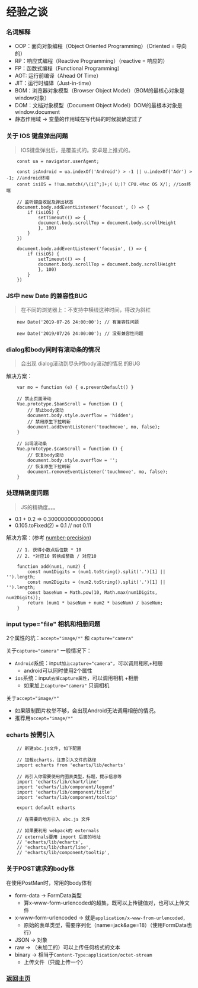 # 经验之谈

### 名词解释

* OOP：面向对象编程（Object Oriented Programming）（Oriented = 导向的）
* RP：响应式编程（Reactive Programming）（reactive = 响应的）
* FP：函数式编程（Functional Programming）
* AOT: 运行前编译（Ahead Of Time）
* JIT：运行时编译（Just-in-time）
* BOM：浏览器对象模型（Browser Object Model）（BOM的最核心对象是window对象）
* DOM：文档对象模型（Document Object Model）DOM的最根本对象是 window.document
* 静态作用域 -> 变量的作用域在写代码的时候就确定过了

### 关于 IOS 键盘弹出问题

> IOS键盘弹出后，是覆盖式的。安卓是上推式的。

```
    const ua = navigator.userAgent;

    const isAndroid = ua.indexOf('Android') > -1 || u.indexOf('Adr') > -1; //android终端
    const isiOS = !!ua.match(/\(i[^;]+;( U;)? CPU.+Mac OS X/); //ios终端

    // 监听键盘收起及弹出状态
    document.body.addEventListener('focusout', () => {
        if (isiOS) {
            setTimeout(() => {
            document.body.scrollTop = document.body.scrollHeight
            }, 100)
        }
    })

    document.body.addEventListener('focusin', () => {
        if (isiOS) {
            setTimeout(() => {
            document.body.scrollTop = document.body.scrollHeight
            }, 100)
        }
    })
```

### JS中 new Date 的兼容性BUG

> 在不同的浏览器上：不支持中横线这种时间，得改为斜杠

```
    new Date('2019-07-26 24:00:00'); // 有兼容性问题

    new Date('2019/07/26 24:00:00'); // 没有兼容性问题

```

### dialog和body同时有滚动条的情况

> 会出现 dialog滚动到尽头时body滚动的情况 的BUG

解决方案：
```
    var mo = function (e) { e.preventDefault() }

    // 禁止页面滑动
    Vue.prototype.$banScroll = function () {
        // 禁止body滚动
        document.body.style.overflow = 'hidden';
        // 禁用原生下拉刷新
        document.addEventListener('touchmove', mo, false);
    }

    // 出现滚动条
    Vue.prototype.$canScroll = function () {
        // 恢复body滚动
        document.body.style.overflow = '';
        // 恢复原生下拉刷新
        document.removeEventListener('touchmove', mo, false);
    }
```

### 处理精确度问题

> JS的精确度。。。

* 0.1 + 0.2 => 0.30000000000000004
* 0.105.toFixed(2) = 0.1 // not 0.11

解决方案：(参考 [number-precision](https://github.com/nefe/number-precision))
```
    // 1. 获得小数点后位数 * 10
    // 2. *对应10 转换成整数 / 对应10

    function add(num1, num2) {
        const num1Digits = (num1.toString().split('.')[1] || '').length;
        const num2Digits = (num2.toString().split('.')[1] || '').length;
        const baseNum = Math.pow(10, Math.max(num1Digits, num2Digits));
        return (num1 * baseNum + num2 * baseNum) / baseNum;
    }
```

### input type="file" 相机和相册问题

2个属性的坑：`accept="image/*"` 和 `capture="camera"`

关于`capture="camera"` 一般情况下：
* `Android`系统：input`加上capture="camera"`，可以调用相机+相册
  * android可以同时使用2个属性
* `ios`系统：input`去掉capture属性`，可以调用相机 +相册
  * 如果加上`capture="camera"` 只调相机

关于`accept="image/*"`
* 如果限制图片枚举不够，会出现Android无法调用相册的情况。
* 推荐用`accept="image/*"`


### echarts 按需引入

```
    // 新建abc.js文件, 如下配置

    // 加载echarts，注意引入文件的路径
    import echarts from 'echarts/lib/echarts'
    
    // 再引入你需要使用的图表类型，标题，提示信息等
    import 'echarts/lib/chart/line'
    import 'echarts/lib/component/legend'
    import 'echarts/lib/component/title'
    import 'echarts/lib/component/tooltip'
    
    export default echarts

    // 在需要的地方引入 abc.js 文件

    // 如果要利用 webpack的 externals
    // externals要用 import 后面的地址
    // 'echarts/lib/echarts',
    // 'echarts/lib/chart/line',
    // 'echarts/lib/component/tooltip',
```

### 关于POST请求的body体

在使用PostMan时，常用的body体有
* form-data -> FormData类型
  * 算x-www-form-urlencoded的超集，既可以上传键值对，也可以上传文件
* x-www-form-urlencoded -> 就是`application/x-www-from-urlencoded,`
  * 原始的表单类型，需要序列化（name=jack&age=18）（使用FormData也行）
* JSON  -> 对象
* raw   -> （未加工的）可以上传任何格式的文本
* binary    -> 相当于`Content-Type:application/octet-stream`
  * 上传文件（只能上传一个）



### [返回主页](/README.md)